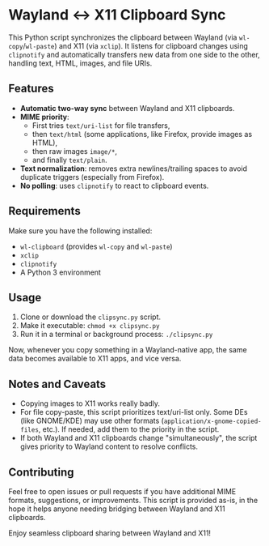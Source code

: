 # Wayland ↔ X11 Clipboard Sync

This Python script synchronizes the clipboard between Wayland (via `wl-copy`/`wl-paste`) and X11 (via `xclip`). It listens for clipboard changes using `clipnotify` and automatically transfers new data from one side to the other, handling text, HTML, images, and file URIs.

## Features

- **Automatic two-way sync** between Wayland and X11 clipboards.
- **MIME priority**: 
  - First tries `text/uri-list` for file transfers, 
  - then `text/html` (some applications, like Firefox, provide images as HTML),
  - then raw images `image/*`, 
  - and finally `text/plain`.
- **Text normalization**: removes extra newlines/trailing spaces to avoid duplicate triggers (especially from Firefox).
- **No polling**: uses `clipnotify` to react to clipboard events. 

## Requirements

Make sure you have the following installed:

- `wl-clipboard` (provides `wl-copy` and `wl-paste`)
- `xclip`
- `clipnotify`
- A Python 3 environment

## Usage

1. Clone or download the `clipsync.py` script.
2. Make it executable:
`chmod +x clipsync.py`
3. Run it in a terminal or background process:
`./clipsync.py`

Now, whenever you copy something in a Wayland-native app, the same data becomes available to X11 apps, and vice versa.

## Notes and Caveats

  - Copying images to X11 works really badly.
  - For file copy-paste, this script prioritizes text/uri-list only. Some DEs (like GNOME/KDE) may use other formats (`application/x-gnome-copied-files`, etc.). If needed, add them to the priority in the script.
  - If both Wayland and X11 clipboards change "simultaneously", the script gives priority to Wayland content to resolve conflicts.

## Contributing

Feel free to open issues or pull requests if you have additional MIME formats, suggestions, or improvements. This script is provided as-is, in the hope it helps anyone needing bridging between Wayland and X11 clipboards.

Enjoy seamless clipboard sharing between Wayland and X11!
